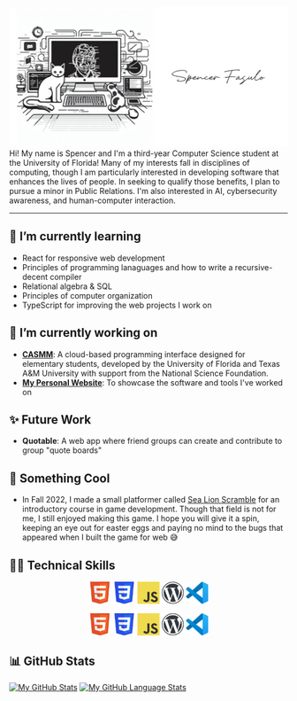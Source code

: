 <img src="images/Me!.png">
Hi! My name is Spencer and I'm a third-year Computer Science student at the University of Florida! Many of my interests fall in disciplines of computing, though I am particularly interested in developing software that enhances the lives of people. In seeking to qualify those benefits, I plan to pursue a minor in Public Relations. I'm also interested in AI, cybersecurity awareness, and human-computer interaction.

---

## 🌱 I’m currently learning
+ React for responsive web development
+ Principles of programming lanaguages and how to write a recursive-decent compiler
+ Relational algebra & SQL
+ Principles of computer organization
+ TypeScript for improving the web projects I work on

## 🔭 I’m currently working on
+ [**CASMM**](https://github.com/CEN3031Team10f/Emerald-Project02-10f): A cloud-based programming interface designed for elementary students, developed by the University of Florida and Texas A&M University with support from the National Science Foundation.
+ [**My Personal Website**](https://fasulo.one): To showcase the software and tools I've worked on

## ✨ Future Work
+ **Quotable**: A web app where friend groups can create and contribute to group "quote boards"

## 🦭 Something Cool
+ In Fall 2022, I made a small platformer called [Sea Lion Scramble](https://www.fasulo.one/sls/) for an introductory course in game development. Though that field is not for me, I still enjoyed making this game. I hope you will give it a spin, keeping an eye out for easter eggs and paying no mind to the bugs that appeared when I built the game for web 😅

## 👨‍💻 Technical Skills
<p align="center">
  <a href="https://html.spec.whatwg.org/multipage/"><img src="images/html5.png" height="40"></a>
  <a href="https://developer.mozilla.org/en-US/docs/Web/CSS"><img src="images/css3.png" height="40"></a>
  <a href="https://developer.mozilla.org/en-US/docs/Web/javascript"><img src="images/javascript.png" height="40"></a>
  <a href="https://wordpress.org"><img src="images/wordpress.png" height="40"></a>
  <a href="https://code.visualstudio.com/"><img src="images/vscode.png" height="40"></a>
</p>
<p align="center">
  <a href="https://html.spec.whatwg.org/multipage/"><img src="images/html5.png" height="40"></a>
  <a href="https://developer.mozilla.org/en-US/docs/Web/CSS"><img src="images/css3.png" height="40"></a>
  <a href="https://developer.mozilla.org/en-US/docs/Web/javascript"><img src="images/javascript.png" height="40"></a>
  <a href="https://wordpress.org"><img src="images/wordpress.png" height="40"></a>
  <a href="https://code.visualstudio.com/"><img src="images/vscode.png" height="40"></a>
</p>

## 📊 GitHub Stats
[![My GitHub Stats](https://github-readme-stats.vercel.app/api/?username=spfncer&count_private=true&theme=transparent&showicons=true)]()
[![My GitHub Language Stats](https://github-readme-stats.vercel.app/api/top-langs/?username=spfncer&langs_count=5&theme=transparent)]()

<!--
**spfncer/spfncer** is a ✨ _special_ ✨ repository because its `README.md` (this file) appears on your GitHub profile.

Here are some ideas to get you started:

-...
- 👯 I’m looking to collaborate on ...
- 🤔 I’m looking for help with ...
- 💬 Ask me about ...
- 📫 How to reach me: ...
- 😄 Pronouns: ...
- ⚡ Fun fact: ...
-->
